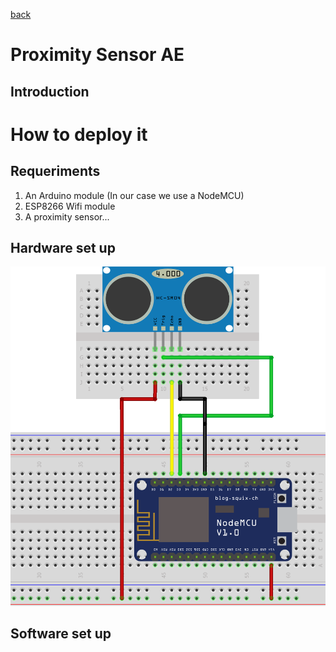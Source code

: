 [back](../)
# Proximity Sensor AE
## Introduction

# How to deploy it

## Requeriments
1. An Arduino module (In our case we use a NodeMCU)
2. ESP8266 Wifi module
3. A proximity sensor...

## Hardware set up
![Breadboard schematics](/proximitySensorAE/proximitySensor_schematic.png)

## Software set up